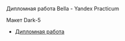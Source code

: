 Дипломная работа Bella - Yandex Practicum 

Макет Dark-5

* [Дипломная работа](http://diplombella.nomoreparties.sbs)